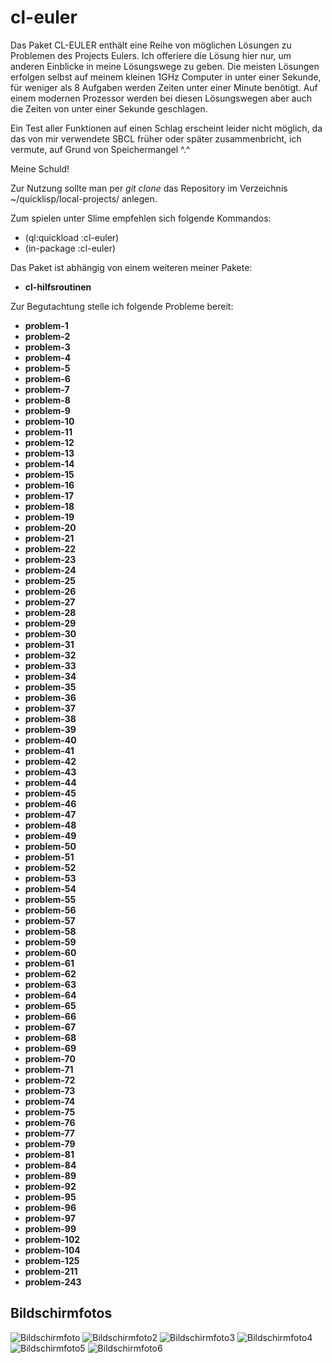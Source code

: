 cl-euler
========

Das Paket CL-EULER enthält eine Reihe von möglichen Lösungen zu
Problemen des Projects Eulers.
Ich offeriere die Lösung hier nur, um anderen Einblicke in meine
Lösungswege zu geben.
Die meisten Lösungen erfolgen selbst auf meinem kleinen 1GHz Computer
in unter einer Sekunde, für weniger als 8 Aufgaben werden Zeiten unter
einer Minute benötigt. Auf einem modernen Prozessor werden bei diesen
Lösungswegen aber auch die Zeiten von unter einer Sekunde geschlagen.

Ein Test aller Funktionen auf einen Schlag erscheint leider nicht
möglich, da das von mir verwendete SBCL früher oder später
zusammenbricht, ich vermute, auf Grund von Speichermangel ^.^

Meine Schuld!

Zur Nutzung sollte man per _git clone_ das Repository im Verzeichnis
~/quicklisp/local-projects/ anlegen.

Zum spielen unter Slime empfehlen sich folgende Kommandos:
- (ql:quickload :cl-euler)
- (in-package :cl-euler)


Das Paket ist abhängig von einem weiteren meiner Pakete:
* **cl-hilfsroutinen**

Zur Begutachtung stelle ich folgende Probleme bereit:
* **problem-1**
* **problem-2**
* **problem-3**
* **problem-4**
* **problem-5**
* **problem-6**
* **problem-7**
* **problem-8**
* **problem-9**
* **problem-10**
* **problem-11**
* **problem-12**
* **problem-13**
* **problem-14**
* **problem-15**
* **problem-16**
* **problem-17**
* **problem-18**
* **problem-19**
* **problem-20**
* **problem-21**
* **problem-22**
* **problem-23**
* **problem-24**
* **problem-25**
* **problem-26**
* **problem-27**
* **problem-28**
* **problem-29**
* **problem-30**
* **problem-31**
* **problem-32**
* **problem-33**
* **problem-34**
* **problem-35**
* **problem-36**
* **problem-37**
* **problem-38**
* **problem-39**
* **problem-40**
* **problem-41**
* **problem-42**
* **problem-43**
* **problem-44**
* **problem-45**
* **problem-46**
* **problem-47**
* **problem-48**
* **problem-49**
* **problem-50**
* **problem-51**
* **problem-52**
* **problem-53**
* **problem-54**
* **problem-55**
* **problem-56**
* **problem-57**
* **problem-58**
* **problem-59**
* **problem-60**
* **problem-61**
* **problem-62**
* **problem-63**
* **problem-64**
* **problem-65**
* **problem-66**
* **problem-67**
* **problem-68**
* **problem-69**
* **problem-70**
* **problem-71**
* **problem-72**
* **problem-73**
* **problem-74**
* **problem-75**
* **problem-76**
* **problem-77**
* **problem-79**
* **problem-81**
* **problem-84**
* **problem-89**
* **problem-92**
* **problem-95**
* **problem-96**
* **problem-97**
* **problem-99**
* **problem-102**
* **problem-104**
* **problem-125**
* **problem-211**
* **problem-243**


Bildschirmfotos
---------------
![Bildschirmfoto](/bildschirmfoto.png)
![Bildschirmfoto2](/bildschirmfoto2.png)
![Bildschirmfoto3](/bildschirmfoto3.png)
![Bildschirmfoto4](/bildschirmfoto4.png)
![Bildschirmfoto5](/bildschirmfoto5.png)
![Bildschirmfoto6](/bildschirmfoto6.png)
